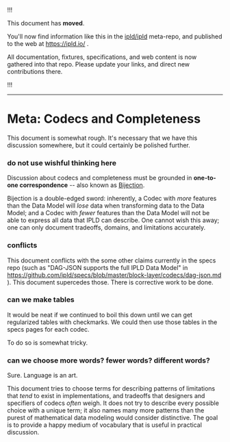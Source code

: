 
!!!

This document has **moved**.

You'll now find information like this in the [ipld/ipld](https://github.com/ipld/ipld/) meta-repo,
and published to the web at https://ipld.io/ .

All documentation, fixtures, specifications, and web content is now gathered into that repo.
Please update your links, and direct new contributions there.

!!!

----

Meta: Codecs and Completeness
=============================

This document is somewhat rough.
It's necessary that we have this discussion somewhere, but it could certainly be polished further.


### do not use wishful thinking here

Discussion about codecs and completeness must be grounded in **one-to-one correspondence** --
also known as [Bijection](https://en.wikipedia.org/wiki/Bijection).

Bijection is a double-edged sword:
inherently, a Codec with *more* features than the Data Model will *lose* data when transforming data to the Data Model;
and a Codec with *fewer* features than the Data Model will not be able to express all data that IPLD can describe.
One cannot wish this away; one can only document tradeoffs, domains, and limitations accurately.

### conflicts

This document conflicts with the some other claims currently in the specs repo
(such as "DAG-JSON supports the full IPLD Data Model" in https://github.com/ipld/specs/blob/master/block-layer/codecs/dag-json.md ).
This document supercedes those.  There is corrective work to be done.

### can we make tables

It would be neat if we continued to boil this down until we can get regularized tables with checkmarks.
We could then use those tables in the specs pages for each codec.

To do so is somewhat tricky.

### can we choose more words?  fewer words?  different words?

Sure.  Language is an art.

This document tries to choose terms for describing patterns of limitations that *tend* to exist in implementations,
and tradeoffs that designers and specifiers of codecs *often* weigh.
It does not try to describe every possible choice with a unique term;
it also names many more patterns than the purest of mathematical data modeling would consider distinctive.
The goal is to provide a happy medium of vocabulary that is useful in practical discussion.
